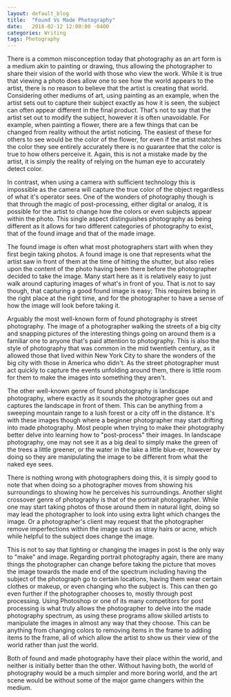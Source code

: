 ```yaml
---
layout: default_blog
title:  "Found Vs Made Photography"
date:   2018-02-12 12:00:00 -0400
categories: Writing
tags: Photography
---
```


There is a common misconception today that photography as an art form is a medium akin to painting or drawing, thus allowing the photographer to share their vision of the world with those who view the work. While it is true that viewing a photo does allow one to see how the world appears to the artist, there is no reason to believe that the artist is creating that world. Considering other mediums of art, using painting as an example, when the artist sets out to capture their subject exactly as how it is seen, the subject can often appear different in the final product. That's not to say that the artist set out to modify the subject, however it is often unavoidable. For example, when painting a flower, there are a few things that can be changed from reality without the artist noticing. The easiest of these for others to see would be the color of the flower, for even if the artist matches the color they see entirely accurately there is no guarantee that the color is true to how others perceive it. Again, this is not a mistake made by the artist, it is simply the reality of relying on the human eye to accurately detect color. 

In contrast, when using a camera with sufficient technology this is impossible as the camera will capture the true color of the object regardless of what it's operator sees. One of the wonders of photography though is that through the magic of post-processing, either digital or analog, it is possible for the artist to change how the colors or even subjects appear within the photo. This single aspect distinguishes photography as being different as it allows for two different categories of photography to exist, that of the found image and that of the made image.

The found image is often what most photographers start with when they first begin taking photos. A found image is one that represents what the artist saw in front of them at the time of hitting the shutter, but also relies upon the content of the photo having been there before the photographer decided to take the image. Many start here as it is relatively easy to just walk around capturing images of what's in front of you. That is not to say though, that capturing a good found image is easy; This requires being in the right place at the right time, and for the photographer to have a sense of how the image will look before taking it. 

Arguably the most well-known form of found photography is street photography. The image of a photographer walking the streets of a big city and snapping pictures of the interesting things going on around them is a familiar one to anyone that's paid attention to photography. This is also the style of photography that was common in the mid twentieth century, as it allowed those that lived within New York City to share the wonders of the big city with those in America who didn't. As the street photographer must act quickly to capture the events unfolding around them, there is little room for them to make the images into something they aren't.

The other well-known genre of found photography is landscape photography, where exactly as it sounds the photographer goes out and captures the landscape in front of them. This can be anything from a sweeping mountain range to a lush forest or a city off in the distance. It's with these images though where a beginner photographer may start drifting into made photography. Most people when trying to make their photography better delve into learning how to "post-process" their images. In landscape photography, one may not see it as a big deal to simply make the green of the trees a little greener, or the water in the lake a little blue-er, however by doing so they are manipulating the image to be different from what the naked eye sees.

There is nothing wrong with photographers doing this, it is simply good to note that when doing so a photographer moves from showing his surroundings to showing how he perceives his surroundings. Another slight crossover genre of photography is that of the portrait photographer. While one may start taking photos of those around them in natural light, doing so may lead the photographer to look into using extra light which changes the image. Or a photographer's client may request that the photographer remove imperfections within the image such as stray hairs or acne, which while helpful to the subject does change the image. 

This is not to say that lighting or changing the images in post is the only way to "make" and image. Regarding portrait photography again, there are many things the photographer can change before taking the picture that moves the image towards the made end of the spectrum including having the subject of the photograph go to certain locations, having them wear certain clothes or makeup, or even changing who the subject is. This can then go even further if the photographer chooses to, mostly through post processing. Using Photoshop or one of its many competitors for post processing is what truly allows the photographer to delve into the made photography spectrum, as using these programs allow skilled artists to manipulate the images in almost any way that they choose. This can be anything from changing colors to removing items in the frame to adding items to the frame, all of which allow the artist to show us their view of the world rather than just the world.

Both of found and made photography have their place within the world, and neither is initially better than the other. Without having both, the world of photography would be a much simpler and more boring world, and the art scene would be without some of the major game changers within the medium.